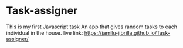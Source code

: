 # Task-assigner
This is my first Javascript task
An app that gives random tasks  to each individual in the house.
live link:  https://jamilu-jibrilla.github.io/Task-assigner/
